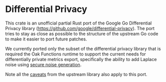 # Differential Privacy

This crate is an unofficial partial Rust port of the Google Go Differential
Privacy library (https://github.com/google/differential-privacy). The port tries
to stay as close as possible to the structure of the upstream Go code to make it
easier to port future patches.

We currently ported only the subset of the differential privacy library that is
required the Oak Functions runtime to support the current needs for
differentially private metrics export, specifically the ability to add Laplace
noise using
[secure noise generation](https://github.com/google/differential-privacy/blob/main/common_docs/Secure_Noise_Generation.pdf).

Note all the
[caveats](https://github.com/google/differential-privacy#caveats-of-the-dp-building-block-libraries)
from the upstream library also apply to this port.
